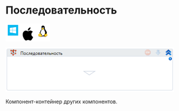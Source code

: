 # Последовательность

![](<../../../.gitbook/assets/image (100) (1) (1) (1) (1) (1) (1) (10) (188).png>)

![](<../../../.gitbook/assets/image (213).png>)

Компонент-контейнер других компонентов.
